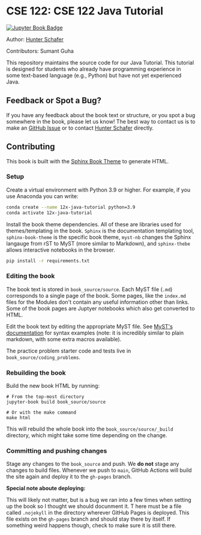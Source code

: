 # CSE 122: CSE 122 Java Tutorial

[![Jupyter Book Badge](https://jupyterbook.org/badge.svg)](https://cse12x.github.io/java-tutorial/)

Author: [Hunter Schafer](https://homes.cs.washington.edu/~hschafer/)

Contributors: Sumant Guha 

This repository maintains the source code for our Java Tutorial. This tutorial is designed for students who already have programming experience
in some text-based language (e.g., Python) but have not yet experienced Java.

## Feedback or Spot a Bug?

If you have any feedback about the book text or structure, or you spot a bug somewhere in the book, please let us know! The best way to contact us
is to make an [GitHub Issue](https://github.com/cse12x/java-tutorial/issues) or to contact [Hunter Schafer](https://homes.cs.washington.edu/~hschafer/) directly.

## Contributing

This book is built with the [Sphinx Book Theme](https://sphinx-book-theme.readthedocs.io/en/latest/index.html) to generate HTML.

### Setup

Create a virtual environment with Python 3.9 or higher. For example, if you use Anaconda you can write:

```bash
conda create --name 12x-java-tutorial python=3.9
conda activate 12x-java-tutorial
```

Install the book theme dependencies. All of these are libraries used for themes/templating in the book. `Sphinx` is the documentation templating tool, `sphinx-book-theme` is the specific book theme, `myst-nb` changes the Sphinx langauge from rST to MyST (more similar to Markdown), and `sphinx-thebe` allows interactive notebooks in the browser.

```bash
pip install -r requirements.txt
```

### Editing the book

The book text is stored in `book_source/source`. Each MyST file (`.md`) corresponds to a single page of the book. Some pages, like the `index.md` files for the Modules don't contain any useful information other than links. Some of the book pages are Juptyer notebooks which also get converted to HTML.

Edit the book text by editing the appropriate MyST file. See [MyST's documentation](https://myst-parser.readthedocs.io/en/latest/) for syntax examples (note: it is incredibly similar to plain markdown, with some extra macros available).

The practice problem starter code and tests live in `book_source/coding_problems`.

### Rebuilding the book

Build the new book HTML by running:

```
# From the top-most directory
jupyter-book build book_source/source

# Or with the make command
make html
```

This will rebuild the whole book into the `book_source/source/_build` directory, which might take some time depending on the change.

### Committing and pushing changes

Stage any changes to the `book_source` and push. We **do not** stage any changes to build files. Whenever we push to `main`,
GitHub Actions will build the site again and deploy it to the `gh-pages` branch.

**Special note aboute deploying:**

This will likely not matter, but is a bug we ran into a few times when setting up the book so I thought we should docunment it. T
here must be a file called `.nojekyll` in the directory wherever GitHub Pages is deployed. This file exists on the `gh-pages` branch
and should stay there by itself. If something weird happens though, check to make sure it is still there.

